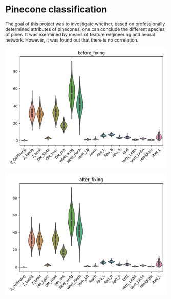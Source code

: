 # Pinecone classification

The goal of this project was to investigate whether, based on professionally determined attributes of pinecones, one can
conclude the different species of pines. It was exermined by means of feature engineering and neural network.
However, it was found out that there is no correlation.

![Feature Distribution Original](/plots/feature_distr_before_fixing.png?raw=true "Original Feature Distribution")

![Feature Distribution Transformed](/plots/feature_distr_after_fixing.png?raw=true "Transformed Feature Distribution")
